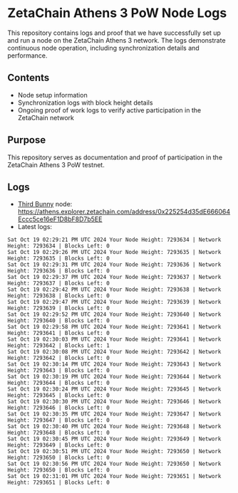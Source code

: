 # ZetaChain Athens 3 PoW Node Logs
This repository contains logs and proof that we have successfully set up and run a node on the ZetaChain Athens 3 network. The logs demonstrate continuous node operation, including synchronization details and performance.

## Contents
- Node setup information
- Synchronization logs with block height details
- Ongoing proof of work logs to verify active participation in the ZetaChain network

## Purpose
This repository serves as documentation and proof of participation in the ZetaChain Athens 3 PoW testnet.

## Logs

- [Third Bunny](https://thirdbunny.xyz/) node: https://athens.explorer.zetachain.com/address/0x225254d35dE666064Eccc5ce16eF1D8bF8D7b5EE
- Latest logs:
```
Sat Oct 19 02:29:21 PM UTC 2024 Your Node Height: 7293634 | Network Height: 7293634 | Blocks Left: 0
Sat Oct 19 02:29:26 PM UTC 2024 Your Node Height: 7293635 | Network Height: 7293635 | Blocks Left: 0
Sat Oct 19 02:29:31 PM UTC 2024 Your Node Height: 7293636 | Network Height: 7293636 | Blocks Left: 0
Sat Oct 19 02:29:37 PM UTC 2024 Your Node Height: 7293637 | Network Height: 7293637 | Blocks Left: 0
Sat Oct 19 02:29:42 PM UTC 2024 Your Node Height: 7293638 | Network Height: 7293638 | Blocks Left: 0
Sat Oct 19 02:29:47 PM UTC 2024 Your Node Height: 7293639 | Network Height: 7293639 | Blocks Left: 0
Sat Oct 19 02:29:52 PM UTC 2024 Your Node Height: 7293640 | Network Height: 7293640 | Blocks Left: 0
Sat Oct 19 02:29:58 PM UTC 2024 Your Node Height: 7293641 | Network Height: 7293641 | Blocks Left: 0
Sat Oct 19 02:30:03 PM UTC 2024 Your Node Height: 7293641 | Network Height: 7293642 | Blocks Left: 1
Sat Oct 19 02:30:08 PM UTC 2024 Your Node Height: 7293642 | Network Height: 7293642 | Blocks Left: 0
Sat Oct 19 02:30:14 PM UTC 2024 Your Node Height: 7293643 | Network Height: 7293643 | Blocks Left: 0
Sat Oct 19 02:30:19 PM UTC 2024 Your Node Height: 7293644 | Network Height: 7293644 | Blocks Left: 0
Sat Oct 19 02:30:24 PM UTC 2024 Your Node Height: 7293645 | Network Height: 7293645 | Blocks Left: 0
Sat Oct 19 02:30:30 PM UTC 2024 Your Node Height: 7293646 | Network Height: 7293646 | Blocks Left: 0
Sat Oct 19 02:30:35 PM UTC 2024 Your Node Height: 7293647 | Network Height: 7293647 | Blocks Left: 0
Sat Oct 19 02:30:40 PM UTC 2024 Your Node Height: 7293648 | Network Height: 7293648 | Blocks Left: 0
Sat Oct 19 02:30:45 PM UTC 2024 Your Node Height: 7293649 | Network Height: 7293649 | Blocks Left: 0
Sat Oct 19 02:30:51 PM UTC 2024 Your Node Height: 7293650 | Network Height: 7293650 | Blocks Left: 0
Sat Oct 19 02:30:56 PM UTC 2024 Your Node Height: 7293650 | Network Height: 7293650 | Blocks Left: 0
Sat Oct 19 02:31:01 PM UTC 2024 Your Node Height: 7293651 | Network Height: 7293651 | Blocks Left: 0
```
